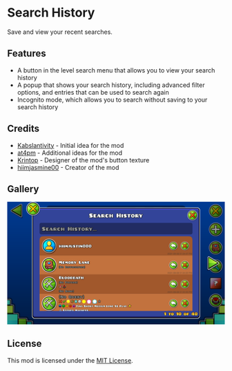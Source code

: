 # Search History
Save and view your recent searches.

## Features
- A button in the level search menu that allows you to view your search history
- A popup that shows your search history, including advanced filter options, and entries that can be used to search again
- Incognito mode, which allows you to search without saving to your search history

## Credits
- [Kabslantivity](https://gdbrowser.com/u/17597362) - Initial idea for the mod
- [at4pm](https://gdbrowser.com/u/27791517) - Additional ideas for the mod
- [Krintop](https://gdbrowser.com/u/7242014) - Designer of the mod's button texture
- [hiimjasmine00](https://gdbrowser.com/u/7466002) - Creator of the mod

## Gallery
![Search History Popup](https://raw.githubusercontent.com/hiimjasmine00/SearchHistory/refs/heads/master/resources/search-history.png)

## License
This mod is licensed under the [MIT License](https://github.com/hiimjasmine00/SearchHistory/blob/master/LICENSE).
